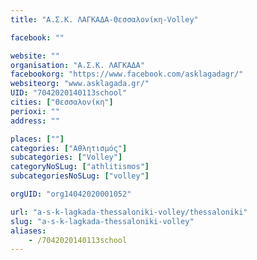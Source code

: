 ```yaml
---
title: "Α.Σ.Κ. ΛΑΓΚΑΔΑ-Θεσσαλονίκη-Volley"

facebook: ""

website: ""
organisation: "Α.Σ.Κ. ΛΑΓΚΑΔΑ"
facebookorg: "https://www.facebook.com/asklagadagr/"
websiteorg: "www.asklagada.gr/"
UID: "7042020140113school"
cities: ["Θεσσαλονίκη"]
perioxi: ""
address: ""

places: [""]
categories: ["Αθλητισμός"]
subcategories: ["Volley"]
categoryNoSLug: ["athlitismos"]
subcategoriesNoSLug: ["volley"]

orgUID: "org14042020001052"

url: "a-s-k-lagkada-thessaloniki-volley/thessaloniki"
slug: "a-s-k-lagkada-thessaloniki-volley"
aliases:
    - /7042020140113school
---
```





